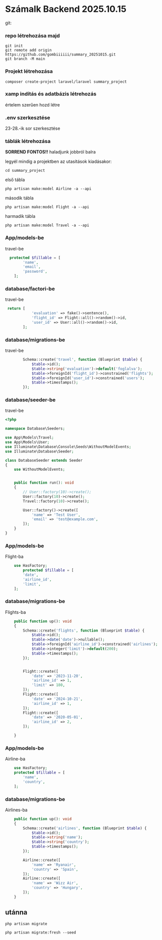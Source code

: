 # Számalk Backend 2025.10.15

git:

### repo létrehozása majd

```Shell
git init
git remote add origin https://github.com/gombiiiiii/summary_20251015.git
git branch -M main
```

### Projekt létrehozása

```Shell
composer create-project laravel/laravel summary_project
```

### xamp indítás és adatbázis létrehozás

értelem szerűen hozd létre

### .env szerkesztése

23-28.-ik sor szerkesztése

### táblák létrehozása

**SORREND FONTOS!!**
haladjunk jobbról balra

legyél mindig a projektben az utasítások kiadásakor:

```Shell
cd summary_project
```

első tábla

```Shell
php artisan make:model Airline -a --api
```

második tábla

```Shell
php artisan make:model Flight -a --api
```

harmadik tábla

```Shell
php artisan make:model Travel -a --api
```

### App/models-be

travel-be

```php
  protected $fillable = [
        'name',
        'email',
        'password',
    ];
```

### database/factori-be

travel-be

```php
 return [
            'evaluation' => fake()->sentence(),
            'flight_id' => Flight::all()->random()->id,
            'user_id' => User::all()->random()->id,
        ];
```

### database/migrations-be

travel-be

```php
        Schema::create('travel', function (Blueprint $table) {
            $table->id();
            $table->string('evaluation')->default('foglalva');
            $table->foreignId('flight_id')->constrained('flights');
            $table->foreignId('user_id')->constrained('users');
            $table->timestamps();
        });
```

### database/seeder-be

travel-be

```php
<?php

namespace Database\Seeders;

use App\Models\Travel;
use App\Models\User;
use Illuminate\Database\Console\Seeds\WithoutModelEvents;
use Illuminate\Database\Seeder;

class DatabaseSeeder extends Seeder
{
    use WithoutModelEvents;


    public function run(): void
    {
        // User::factory(10)->create();
        User::factory(10)->create();
        Travel::factory(10)->create();

        User::factory()->create([
            'name' => 'Test User',
            'email' => 'test@example.com',
        ]);
    }
}

```

### App/models-be

Flight-ba

```php
    use HasFactory;
        protected $fillable = [
        'date',
        'airline_id',
        'limit',
    ];
```

### database/migrations-be

Flights-ba

```php
    public function up(): void
    {
        Schema::create('flights', function (Blueprint $table) {
            $table->id();
            $table->date('date')->nullable();
            $table->foreignId('airline_id')->constrained('airlines');
            $table->integer('limit')->default(200);
            $table->timestamps();
        });


        Flight::create([
            'date' => '2023-11-20',
            'airline_id' => 1,
            'limit' => 180,
        ]);
        Flight::create([
            'date' => '2024-10-21',
            'airline_id' => 1,
        ]);
        Flight::create([
            'date' => '2020-05-01',
            'airline_id' => 2,
        ]);

    }
```

### App/models-be

Airline-ba

```php
    use HasFactory;
    protected $fillable = [
        'name',
        'country',
    ];
```

### database/migrations-be

Airlines-ba

```php
    public function up(): void
    {
        Schema::create('airlines', function (Blueprint $table) {
            $table->id();
            $table->string('name');
            $table->string('country');
            $table->timestamps();
        });

        Airline::create([
            'name' => 'Ryanair',
            'country' => 'Spain',
        ]);
        Airline::create([
            'name' => 'Wizz Air',
            'country' => 'Hungary',
        ]);
    }
```

## utánna

```Shell
php artisan migrate
```

```Shell
php artisan migrate:fresh --seed
```
